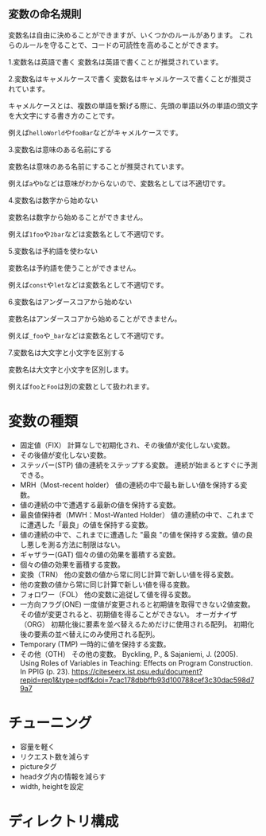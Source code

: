 ## 変数の命名規則
変数名は自由に決めることができますが、いくつかのルールがあります。
これらのルールを守ることで、コードの可読性を高めることができます。

1.変数名は英語で書く
変数名は英語で書くことが推奨されています。

2.変数名はキャメルケースで書く
変数名はキャメルケースで書くことが推奨されています。

キャメルケースとは、複数の単語を繋げる際に、先頭の単語以外の単語の頭文字を大文字にする書き方のことです。

例えば`helloWorld`や`fooBar`などがキャメルケースです。

3.変数名は意味のある名前にする

変数名は意味のある名前にすることが推奨されています。

例えば`a`や`b`などは意味がわからないので、変数名としては不適切です。

4.変数名は数字から始めない

変数名は数字から始めることができません。

例えば`1foo`や`2bar`などは変数名として不適切です。

5.変数名は予約語を使わない

変数名は予約語を使うことができません。

例えば`const`や`let`などは変数名として不適切です。

6.変数名はアンダースコアから始めない

変数名はアンダースコアから始めることができません。

例えば`_foo`や`_bar`などは変数名として不適切です。

7.変数名は大文字と小文字を区別する

変数名は大文字と小文字を区別します。

例えば`foo`と`Foo`は別の変数として扱われます。

# 変数の種類
- 固定値（FIX） 計算なしで初期化され、その後値が変化しない変数。
- その後値が変化しない変数。
- ステッパー(STP) 値の連続をステップする変数。
連続が始まるとすぐに予測できる。
- MRH（Most-recent holder） 値の連続の中で最も新しい値を保持する変数。
- 値の連続の中で遭遇する最新の値を保持する変数。
- 最良値保持者（MWH：Most-Wanted Holder） 値の連続の中で、これまでに遭遇した「最良」の値を保持する変数。
- 値の連続の中で、これまでに遭遇した "最良 "の値を保持する変数。値の良し悪しを測る方法に制限はない。
- ギャザラー(GAT) 個々の値の効果を蓄積する変数。
- 個々の値の効果を蓄積する変数。
- 変換（TRN） 他の変数の値から常に同じ計算で新しい値を得る変数。
- 他の変数の値から常に同じ計算で新しい値を得る変数。
- フォロワー（FOL） 他の変数に追従して値を得る変数。
- 一方向フラグ(ONE) 一度値が変更されると初期値を取得できない2値変数。
その値が変更されると、初期値を得ることができない。
オーガナイザ（ORG） 初期化後に要素を並べ替えるためだけに使用される配列。
初期化後の要素の並べ替えにのみ使用される配列。
- Temporary (TMP) 一時的に値を保持する変数。
- その他（OTH） その他の変数。
Byckling, P., & Sajaniemi, J. (2005). Using Roles of Variables in Teaching: Effects on Program Construction. In PPIG (p. 23).
https://citeseerx.ist.psu.edu/document?repid=rep1&type=pdf&doi=7cac178dbbffb93d100788cef3c30dac598d79a7

# チューニング
- 容量を軽く
- リクエスト数を減らす
- pictureタグ
- headタグ内の情報を減らす
- width, heightを設定

# ディレクトリ構成